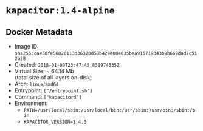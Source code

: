 # `kapacitor:1.4-alpine`

## Docker Metadata

- Image ID: `sha256:cae38fe58820113d36320d58b429e004035bea915719343b9b669dad7c512a58`
- Created: `2018-01-09T23:47:45.838974635Z`
- Virtual Size: ~ 64.14 Mb  
  (total size of all layers on-disk)
- Arch: `linux`/`amd64`
- Entrypoint: `["/entrypoint.sh"]`
- Command: `["kapacitord"]`
- Environment:
  - `PATH=/usr/local/sbin:/usr/local/bin:/usr/sbin:/usr/bin:/sbin:/bin`
  - `KAPACITOR_VERSION=1.4.0`
